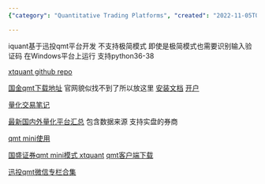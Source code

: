 ```yaml
---
{"category": "Quantitative Trading Platforms", "created": "2022-11-05T06:29:42.985Z", "date": "2022-11-05 06:29:42", "description": "This blog post provides a collection of links and information about the 国信iquant quantitative trading platform, built upon the 迅投qmt platform. It offers resources for downloading and installing the platform, as well as guidance on using its mini mode in 国盛证券. The author also mentions XtQuant's GitHub repository and other related platforms.", "modified": "2022-11-05T11:48:29.899Z", "tags": ["quantitative trading", "国信iquant", "迅投qmt", "XtQuant", "GitHub", "qmt mini mode", "国盛证券"], "title": "国信iquant平台分析"}

---
```


iquant基于迅投qmt平台开发 不支持极简模式 即使是极简模式也需要识别输入验证码 在Windows平台上运行 支持python36-38

[xtquant github repo](https://github.com/ai4trade/XtQuant)

[国金qmt下载地址](https://download.gjzq.com.cn/gjty/gjzqqmt.rar) 官网貌似找不到了所以放这里 [安装文档](https://max.book118.com/html/2022/0728/7145161103004146.shtm) [开户](http://30daydo.com/article/44339)

[量化交易笔记](https://alg-trade.com/)

[最新国内外量化平台汇总](https://alg-trade.com/2022/10/07/%E6%9C%80%E6%96%B0%E5%9B%BD%E5%86%85%E5%A4%96%E9%87%8F%E5%8C%96%E5%B9%B3%E5%8F%B0%E6%B1%87%E6%80%BB/) 包含数据来源 支持实盘的券商

[qmt mini使用](https://www.imooc.com/article/328721)

[国盛证券qmt mini模式 xtquant](http://30daydo.com/article/44496) [qmt客户端下载](https://www.gszq.com/download)

[迅投qmt微信专栏合集](https://mp.weixin.qq.com/mp/appmsgalbum?__biz=Mzg3ODcyNzc5MA==&action=getalbum&album_id=2459911668907491328&scene=173&from_msgid=2247483667&from_itemidx=1&count=3&nolastread=1#wechat_redirect)
